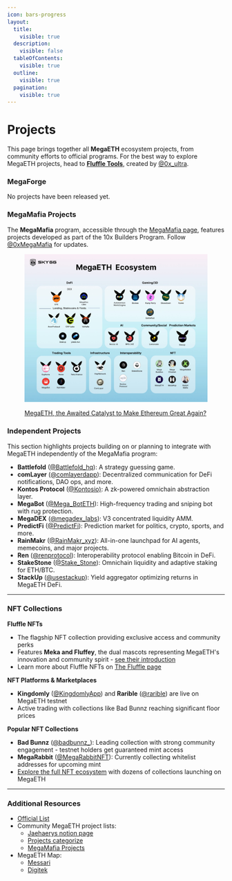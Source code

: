 ```yaml
---
icon: bars-progress
layout:
  title:
    visible: true
  description:
    visible: false
  tableOfContents:
    visible: true
  outline:
    visible: true
  pagination:
    visible: true
---
```


# Projects

This page brings together all **MegaETH** ecosystem projects, from community efforts to official programs. For the best way to explore MegaETH projects, head to [**Fluffle Tools**](https://www.fluffle.tools/), created by [@0x\_ultra](https://x.com/0x_ultra/status/1895105354674909442).

### MegaForge

No projects have been released yet.

### MegaMafia Projects

The **MegaMafia** program, accessible through the [MegaMafia page](https://www.megaeth.com/builder), features projects developed as part of the 10x Builders Program. Follow [@0xMegaMafia](https://x.com/0xMegaMafia) for updates.

<figure><img src="../../.gitbook/assets/image (8).png" alt=""><figcaption><p><a href="https://skygg.substack.com/p/megaeth-another-l2-or-the-catalyst">MegaETH, the Awaited Catalyst to Make Ethereum Great Again?</a></p></figcaption></figure>

### Independent Projects

This section highlights projects building on or planning to integrate with MegaETH independently of the MegaMafia program:

* **Battlefold** ([@Battlefold\_hq](https://x.com/Battlefold_hq)): A strategy guessing game.
* **comLayer** ([@comlayerdapp](https://x.com/comlayerdapp)): Decentralized communication for DeFi notifications, DAO ops, and more.
* **Kontos Protocol** ([@Kontosio)](https://x.com/Kontosio): A zk-powered omnichain abstraction layer.
* **MegaBot** ([@Mega\_BotETH](https://x.com/Mega_BotETH)): High-frequency trading and sniping bot with rug protection.
* **MegaDEX** ([@megadex\_labs](https://x.com/megadex_labs)): V3 concentrated liquidity AMM.&#x20;
* **PredictFi** ([@PredictFi](https://x.com/PredictFi)): Prediction market for politics, crypto, sports, and more.
* **RainMakr** ([@RainMakr\_xyz](https://x.com/RainMakr_xyz)): All-in-one launchpad for AI agents, memecoins, and major projects.
* **Ren** ([@renprotocol](https://x.com/renprotocol)): Interoperability protocol enabling Bitcoin in DeFi.
* **StakeStone** ([@Stake\_Stone](https://x.com/Stake_Stone)): Omnichain liquidity and adaptive staking for ETH/BTC.
* **StackUp** ([@usestackup](https://x.com/usestackup)): Yield aggregator optimizing returns in MegaETH DeFi.

***

### NFT Collections

**Fluffle NFTs**

* The flagship NFT collection providing exclusive access and community perks
* Features **Meka and Fluffey**, the dual mascots representing MegaETH's innovation and community spirit - [see their introduction](https://x.com/megaeth_labs/status/1907802325189869607)
* Learn more about Fluffle NFTs on [The Fluffle page](https://www.megaeth.com/thefluffle)

**NFT Platforms & Marketplaces**

* **Kingdomly** ([@KingdomlyApp](https://x.com/KingdomlyApp)) and **Rarible** ([@rarible](https://x.com/rarible)) are live on MegaETH testnet
* Active trading with collections like Bad Bunnz reaching significant floor prices

**Popular NFT Collections**

* **Bad Bunnz** ([@badbunnz\_](https://x.com/badbunnz_)): Leading collection with strong community engagement - testnet holders get guaranteed mint access
* **MegaRabbit** ([@MegaRabbitNFT](https://x.com/MegaRabbitNFT)): Currently collecting whitelist addresses for upcoming mint
* [Explore the full NFT ecosystem](https://x.com/themagic_trader/status/1919499081770029075) with dozens of collections launching on MegaETH

***

### Additional Resources

* [Official List](https://testnet.megaeth.com/#5)
* Community MegaETH project lists:
  * [Jaehaerys notion page](https://jaehaerys.notion.site/1472bc05039d80689007fbe156de7385?v=4b5dc87108724bb6875d24836fb1e1e6)
  * [Projects categorize](https://x.com/megaethra/status/1902216544890888336)
  * [MegaMafia Projects](https://x.com/aadvark89/status/1877768323443912705)
* MegaETH Map:
  * [Messari](https://x.com/_MegaHub_/status/1889379346537644076)
  * [Digitek](https://x.com/DigiTektrades/status/1881982648824066049)
